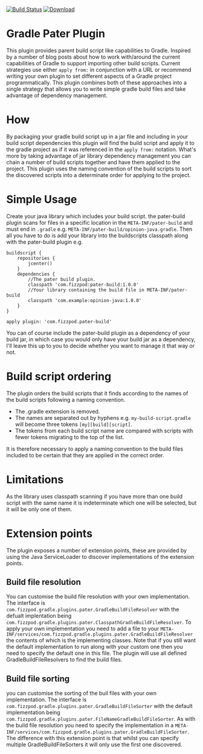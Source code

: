 [![Build Status](https://drone.io/github.com/boxheed/gradle-pater-build-plugin/status.png)](https://drone.io/github.com/boxheed/gradle-pater-build-plugin/latest)
[ ![Download](https://api.bintray.com/packages/boxhead/gradle-plugins/gradle-pater-build-plugin/images/download.svg) ](https://bintray.com/boxhead/gradle-plugins/gradle-pater-build-plugin/_latestVersion)

# Gradle Pater Plugin
This plugin provides parent build script like capabilities to Gradle. Inspired by a number of blog posts about how to work with/around the current capabilities of Gradle to support importing other build scripts. Current strategies use either `apply from:` in conjunction with a URL or recommend writing your own plugin to set different aspects of a Gradle project programmatically. This plugin combines both of these approaches into a single strategy that allows you to write simple gradle build files and take advantage of dependency management.

# How
By packaging your gradle build script up in a jar file and including in your build script dependencies this plugin will find the build script and apply it to the gradle project as if it was referenced in the `apply from:` notation. What's more by taking advantage of jar library dependency management you can chain a number of build scripts together and have them applied to the project. This plugin uses the naming convention of the build scripts to sort the discovered scripts into a determinate order for applying to the project.

# Simple Usage
Create your java library which includes your build script. the pater-build plugin scans for files in a specific location in the `META-INF/pater-build` and must end in `.gradle` e.g. `META-INF/pater-build/opinion-java.gradle`. Then all you have to do is add your library into the buildscripts classpath along with the pater-build plugin e.g.

```
buildscript {
	repositories {
		jcenter()
	}
	dependencies {
	    //The pater build plugin.
		classpath 'com.fizzpod:pater-build:1.0.0'
		//Your library containing the build file in META-INF/pater-build 
		classpath 'com.example:opinion-java:1.0.0'
	}
}

apply plugin: 'com.fizzpod.pater-build'

```

You can of course include the pater-build plugin as a dependency of your build jar, in which case you would only have your build jar as a dependency, I'll leave this up to you to decide whether you want to manage it that way or not.

# Build script ordering
The plugin orders the build scripts that it finds according to the names of the build scripts following a naming convention.
* The .gradle extension is removed.
* The names are separated out by hyphens e.g. `my-build-script.gradle` will become three tokens `[my][build][script]`.
* The tokens from each build script name are compared with scripts with fewer tokens migrating to the top of the list.
 
It is therefore necessary to apply a naming convention to the build files included to be certain that they are applied in the correct order.

# Limitations
As the library uses classpath scanning if you have more than one build script with the same name it is indeterminate which one will be selected, but it will be only one of them.

# Extension points
The plugin exposes a number of extension points, these are provided by using the Java ServiceLoader to discover implementations of the extension points.

## Build file resolution
You can customise the build file resolution with your own implementation. The interface is `com.fizzpod.gradle.plugins.pater.GradleBuildFileResolver` with the defualt implentation being `com.fizzpod.gradle.plugins.pater.ClasspathGradleBuildFileResolver`. To apply your own implementation you need to add a file to your `META-INF/services/com.fizzpod.gradle.plugins.pater.GradleBuildFileResolver` the contents of which is the implementing classes. Note that if you still want the default implementation to run along with your custom one then you need to specify the default one in this file. The plugin will use all defined GradleBuildFileResolvers to find the build files.

## Build file sorting
you can customise the sorting of the buil files with your own implementation. The interface is `com.fizzpod.gradle.plugins.pater.GradleBuildFileSorter` with the default implementation being `com.fizzpod.gradle.plugins.pater.FileNameGradleBuildFileSorter`. As with the build file resolution you need to specify the implementation in a `META-INF/services/com.fizzpod.gradle.plugins.pater.GradleBuildFileSorter`. The difference with this extension point is that whilst you can specify multiple GradleBuildFileSorters it will only use the first one discovered.

